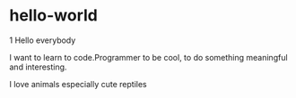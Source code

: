 # hello-world
1
Hello everybody

I want to learn to code.Programmer to be cool, to do something meaningful and interesting.

I love animals especially cute reptiles
